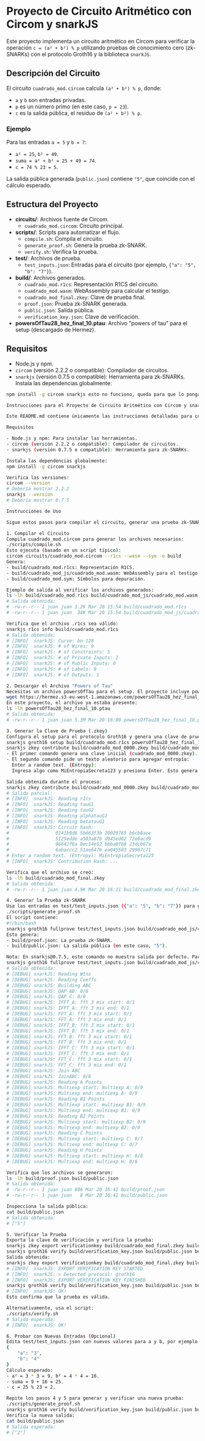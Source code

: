 # Proyecto de Circuito Aritmético con Circom y snarkJS

Este proyecto implementa un circuito aritmético en Circom para verificar la operación `c = (a² + b²) % p` utilizando pruebas de conocimiento cero (zk-SNARKs) con el protocolo Groth16 y la biblioteca `snarkJS`.

## Descripción del Circuito

El circuito `cuadrado_mod.circom` calcula `(a² + b²) % p`, donde:
- `a` y `b` son entradas privadas.
- `p` es un número primo (en este caso, `p = 23`).
- `c` es la salida pública, el residuo de `(a² + b²) % p`.

### Ejemplo
Para las entradas `a = 5` y `b = 7`:
- `a² = 25`, `b² = 49`.
- `suma = a² + b² = 25 + 49 = 74`.
- `c = 74 % 23 = 5`.

La salida pública generada (`public.json`) contiene `"5"`, que coincide con el cálculo esperado.

## Estructura del Proyecto

- **circuits/**: Archivos fuente de Circom.
  - `cuadrado_mod.circom`: Circuito principal.
- **scripts/**: Scripts para automatizar el flujo.
  - `compile.sh`: Compila el circuito.
  - `generate_proof.sh`: Genera la prueba zk-SNARK.
  - `verify.sh`: Verifica la prueba.
- **test/**: Archivos de prueba.
  - `test_inputs.json`: Entradas para el circuito (por ejemplo, `{"a": "5", "b": "7"}`).
- **build/**: Archivos generados.
  - `cuadrado_mod.r1cs`: Representación R1CS del circuito.
  - `cuadrado_mod.wasm`: WebAssembly para calcular el testigo.
  - `cuadrado_mod_final.zkey`: Clave de prueba final.
  - `proof.json`: Prueba zk-SNARK generada.
  - `public.json`: Salida pública.
  - `verification_key.json`: Clave de verificación.
- **powersOfTau28_hez_final_10.ptau**: Archivo "powers of tau" para el setup (descargado de Hermez).

## Requisitos

- Node.js y npm.
- `circom` (versión 2.2.2 o compatible): Compilador de circuitos.
- `snarkjs` (versión 0.7.5 o compatible): Herramienta para zk-SNARKs.
Instala las dependencias globalmente:
```bash
npm install -g circom snarkjs esto no funciono, queda para que lo pongas bien

Instrucciones para el Proyecto de Circuito Aritmético con Circom y snarkJS

Este README.md contiene únicamente las instrucciones detalladas para compilar, generar y verificar una prueba zk-SNARK para el circuito cuadrado_mod.circom, que calcula c = (a² + b²) % p. Incluye todos los pasos realizados durante el desarrollo del proyecto, con ejemplos de salidas y soluciones a problemas encontrados, para que puedas repetir el proceso o depurar si algo falla.

Requisitos

- Node.js y npm: Para instalar las herramientas.
- circom (versión 2.2.2 o compatible): Compilador de circuitos.
- snarkjs (versión 0.7.5 o compatible): Herramienta para zk-SNARKs.

Instala las dependencias globalmente:
npm install -g circom snarkjs

Verifica las versiones:
circom --version
# Debería mostrar 2.2.2
snarkjs --version
# Debería mostrar 0.7.5

Instrucciones de Uso

Sigue estos pasos para compilar el circuito, generar una prueba zk-SNARK y verificarla. Todos los comandos deben ejecutarse desde el directorio raíz del proyecto (P1-BLCH). Cada paso incluye ejemplos de salidas obtenidas durante el desarrollo.

1. Compilar el Circuito
Compila cuadrado_mod.circom para generar los archivos necesarios:
./scripts/compile.sh
Esto ejecuta (basado en un script típico):
circom circuits/cuadrado_mod.circom --r1cs --wasm --sym -o build
Genera:
- build/cuadrado_mod.r1cs: Representación R1CS.
- build/cuadrado_mod_js/cuadrado_mod.wasm: WebAssembly para el testigo.
- build/cuadrado_mod.sym: Símbolos para depuración.

Ejemplo de salida al verificar los archivos generados:
ls -lh build/cuadrado_mod.r1cs build/cuadrado_mod_js/cuadrado_mod.wasm
# Salida obtenida:
# -rw-r--r-- 1 juan juan 1.2K Mar 20 15:54 build/cuadrado_mod.r1cs
# -rw-r--r-- 1 juan juan  34K Mar 20 15:54 build/cuadrado_mod_js/cuadrado_mod.wasm

Verifica que el archivo .r1cs sea válido:
snarkjs r1cs info build/cuadrado_mod.r1cs
# Salida obtenida:
# [INFO]  snarkJS: Curve: bn-128
# [INFO]  snarkJS: # of Wires: 9
# [INFO]  snarkJS: # of Constraints: 5
# [INFO]  snarkJS: # of Private Inputs: 2
# [INFO]  snarkJS: # of Public Inputs: 0
# [INFO]  snarkJS: # of Labels: 9
# [INFO]  snarkJS: # of Outputs: 1

2. Descargar el Archivo "Powers of Tau"
Necesitas un archivo powersOfTau para el setup. El proyecto incluye powersOfTau28_hez_final_10.ptau, que es suficiente para circuitos pequeños (hasta 2^10 constraints). Si no lo tienes, descárgalo:
wget https://hermez.s3-eu-west-1.amazonaws.com/powersOfTau28_hez_final_10.ptau
En este proyecto, el archivo ya estaba presente:
ls -lh powersOfTau28_hez_final_10.ptau
# Salida obtenida:
# -rw-r--r-- 1 juan juan 5.3M Mar 20 16:00 powersOfTau28_hez_final_10.ptau

3. Generar la Clave de Prueba (.zkey)
Configura el setup para el protocolo Groth16 y genera una clave de prueba:
snarkjs groth16 setup build/cuadrado_mod.r1cs powersOfTau28_hez_final_10.ptau build/cuadrado_mod_0000.zkey
snarkjs zkey contribute build/cuadrado_mod_0000.zkey build/cuadrado_mod_final.zkey --name="1st Contributor" -v
- El primer comando genera una clave inicial (cuadrado_mod_0000.zkey).
- El segundo comando pide un texto aleatorio para agregar entropía:
  Enter a random text. (Entropy):
  Ingresa algo como MiEntropiaSecreta123 y presiona Enter. Esto genera build/cuadrado_mod_final.zkey.

Salida obtenida durante el proceso:
snarkjs zkey contribute build/cuadrado_mod_0000.zkey build/cuadrado_mod_final.zkey --name="1st Contributor" -v
# Salida parcial:
# [INFO]  snarkJS: Reading r1cs
# [INFO]  snarkJS: Reading tauG1
# [INFO]  snarkJS: Reading tauG2
# [INFO]  snarkJS: Reading alphatauG1
# [INFO]  snarkJS: Reading betatauG1
# [INFO]  snarkJS: Circuit hash:
#                 0141b9d6 5b663f3b 20029765 b6cb8ace
#                 5125edde a503a87b d945ed62 72e6acd9
#                 96642f6a 0ec14e52 bbba0fb8 23dcb67a
#                 6abaccc2 51ae6476 ea045583 29967c71
# Enter a random text. (Entropy): MiEntropiaSecreta123
# [INFO]  snarkJS: Contribution Hash: ...

Verifica que el archivo se creó:
ls -lh build/cuadrado_mod_final.zkey
# Salida obtenida:
# -rw-r--r-- 1 juan juan 4.9K Mar 20 16:11 build/cuadrado_mod_final.zkey

4. Generar la Prueba zk-SNARK
Usa las entradas en test/test_inputs.json ({"a": "5", "b": "7"}) para generar la prueba:
./scripts/generate_proof.sh
El script contiene:
#!/bin/bash
snarkjs groth16 fullprove test/test_inputs.json build/cuadrado_mod_js/cuadrado_mod.wasm build/cuadrado_mod_final.zkey build/proof.json build/public.json
Esto genera:
- build/proof.json: La prueba zk-SNARK.
- build/public.json: La salida pública (en este caso, "5").

Nota: En snarkjs@0.7.5, este comando no muestra salida por defecto. Para ver detalles, ejecuta manualmente con -v:
snarkjs groth16 fullprove test/test_inputs.json build/cuadrado_mod_js/cuadrado_mod.wasm build/cuadrado_mod_final.zkey build/proof.json build/public.json -v
# Salida obtenida:
# [DEBUG] snarkJS: Reading Wtns
# [DEBUG] snarkJS: Reading Coeffs
# [DEBUG] snarkJS: Building ABC
# [DEBUG] snarkJS: QAP AB: 0/6
# [DEBUG] snarkJS: QAP C: 0/8
# [DEBUG] snarkJS: IFFT_A: fft 3 mix start: 0/1
# [DEBUG] snarkJS: IFFT_A: fft 3 mix end: 0/1
# [DEBUG] snarkJS: FFT_A: fft 3 mix start: 0/1
# [DEBUG] snarkJS: FFT_A: fft 3 mix end: 0/1
# [DEBUG] snarkJS: IFFT_B: fft 3 mix start: 0/1
# [DEBUG] snarkJS: IFFT_B: fft 3 mix end: 0/1
# [DEBUG] snarkJS: FFT_B: fft 3 mix start: 0/1
# [DEBUG] snarkJS: FFT_B: fft 3 mix end: 0/1
# [DEBUG] snarkJS: IFFT_C: fft 3 mix start: 0/1
# [DEBUG] snarkJS: IFFT_C: fft 3 mix end: 0/1
# [DEBUG] snarkJS: FFT_C: fft 3 mix start: 0/1
# [DEBUG] snarkJS: FFT_C: fft 3 mix end: 0/1
# [DEBUG] snarkJS: Join ABC
# [DEBUG] snarkJS: JoinABC: 0/8
# [DEBUG] snarkJS: Reading A Points
# [DEBUG] snarkJS: Multiexp start: multiexp A: 0/9
# [DEBUG] snarkJS: Multiexp end: multiexp A: 0/9
# [DEBUG] snarkJS: Reading B1 Points
# [DEBUG] snarkJS: Multiexp start: multiexp B1: 0/9
# [DEBUG] snarkJS: Multiexp end: multiexp B1: 0/9
# [DEBUG] snarkJS: Reading B2 Points
# [DEBUG] snarkJS: Multiexp start: multiexp B2: 0/9
# [DEBUG] snarkJS: Multiexp end: multiexp B2: 0/9
# [DEBUG] snarkJS: Reading C Points
# [DEBUG] snarkJS: Multiexp start: multiexp C: 0/7
# [DEBUG] snarkJS: Multiexp end: multiexp C: 0/7
# [DEBUG] snarkJS: Reading H Points
# [DEBUG] snarkJS: Multiexp start: multiexp H: 0/8
# [DEBUG] snarkJS: Multiexp end: multiexp H: 0/8

Verifica que los archivos se generaron:
ls -lh build/proof.json build/public.json
# Salida obtenida:
# -rw-r--r-- 1 juan juan 806 Mar 20 16:41 build/proof.json
# -rw-r--r-- 1 juan juan   8 Mar 20 16:41 build/public.json

Inspecciona la salida pública:
cat build/public.json
# Salida obtenida:
# ["5"]

5. Verificar la Prueba
Exporta la clave de verificación y verifica la prueba:
snarkjs zkey export verificationkey build/cuadrado_mod_final.zkey build/verification_key.json
snarkjs groth16 verify build/verification_key.json build/public.json build/proof.json
Salida obtenida:
snarkjs zkey export verificationkey build/cuadrado_mod_final.zkey build/verification_key.json
# [INFO]  snarkJS: EXPORT VERIFICATION KEY STARTED
# [INFO]  snarkJS: > Detected protocol: groth16
# [INFO]  snarkJS: EXPORT VERIFICATION KEY FINISHED
snarkjs groth16 verify build/verification_key.json build/public.json build/proof.json
# [INFO]  snarkJS: OK!
Esto confirma que la prueba es válida.

Alternativamente, usa el script:
./scripts/verify.sh
# Salida esperada:
# [INFO]  snarkJS: OK!

6. Probar con Nuevas Entradas (Opcional)
Edita test/test_inputs.json con nuevos valores para a y b, por ejemplo:
{
    "a": "3",
    "b": "4"
}
Cálculo esperado:
- a² = 3 * 3 = 9, b² = 4 * 4 = 16.
- suma = 9 + 16 = 25.
- c = 25 % 23 = 2.

Repite los pasos 4 y 5 para generar y verificar una nueva prueba:
./scripts/generate_proof.sh
snarkjs groth16 verify build/verification_key.json build/public.json build/proof.json
Verifica la nueva salida:
cat build/public.json
# Salida esperada:
# ["2"]
